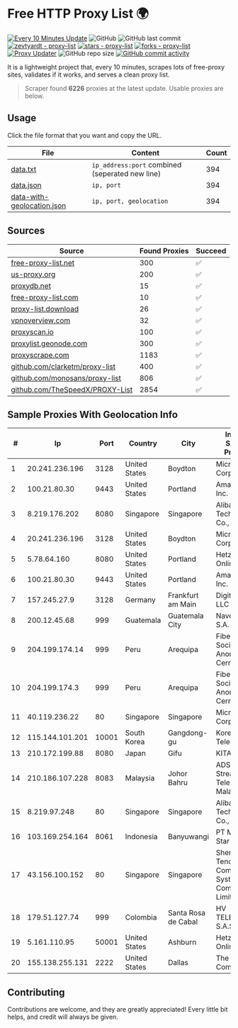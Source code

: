 
# Free HTTP Proxy List 🌍

[![Every 10 Minutes Update](https://github.com/mertguvencli/http-proxy-list/actions/workflows/main.yml/badge.svg?branch=main)](https://github.com/mertguvencli/http-proxy-list/actions/workflows/main.yml)
![GitHub](https://img.shields.io/github/license/mertguvencli/http-proxy-list)
![GitHub last commit](https://img.shields.io/github/last-commit/mertguvencli/http-proxy-list)
[![zevtyardt - proxy-list](https://img.shields.io/static/v1?label=zevtyardt&message=proxy-list&color=blue&logo=github)](https://github.com/zevtyardt/proxy-list "Go to GitHub repo")
[![stars - proxy-list](https://img.shields.io/github/stars/zevtyardt/proxy-list?style=social)](https://github.com/zevtyardt/proxy-list)
[![forks - proxy-list](https://img.shields.io/github/forks/zevtyardt/proxy-list?style=social)](https://github.com/zevtyardt/proxy-list)
[![Proxy Updater](https://github.com/zevtyardt/proxy-list/workflows/Proxy%20Updater/badge.svg)](https://github.com/zevtyardt/proxy-list/actions?query=workflow:"Proxy+Updater")
![GitHub repo size](https://img.shields.io/github/repo-size/zevtyardt/proxy-list)
[![GitHub commit activity](https://img.shields.io/github/commit-activity/m/zevtyardt/proxy-list?logo=commits)](https://github.com/zevtyardt/proxy-list/commits/main)

It is a lightweight project that, every 10 minutes, scrapes lots of free-proxy sites, validates if it works, and serves a clean proxy list.

> Scraper found **6226** proxies at the latest update. Usable proxies are below.

## Usage

Click the file format that you want and copy the URL.

|File|Content|Count|
|----|-------|-----|
|[data.txt](https://raw.githubusercontent.com/mertguvencli/http-proxy-list/main/proxy-list/data.txt)|`ip_address:port` combined (seperated new line)|394|
|[data.json](https://raw.githubusercontent.com/mertguvencli/http-proxy-list/main/proxy-list/data.json)|`ip, port`|394|
|[data-with-geolocation.json](https://raw.githubusercontent.com/mertguvencli/http-proxy-list/main/proxy-list/data-with-geolocation.json)|`ip, port, geolocation`|394|

## Sources

|Source|Found Proxies|Succeed|
|------|-------------|-------|
|[free-proxy-list.net](https://free-proxy-list.net)|300|✅|
|[us-proxy.org](https://www.us-proxy.org)|200|✅|
|[proxydb.net](http://proxydb.net)|15|✅|
|[free-proxy-list.com](https://free-proxy-list.com/?page=&port=&type%5B%5D=http&type%5B%5D=https&up_time=0&search=Search)|10|✅|
|[proxy-list.download](https://www.proxy-list.download/HTTP)|26|✅|
|[vpnoverview.com](https://vpnoverview.com/privacy/anonymous-browsing/free-proxy-servers)|32|✅|
|[proxyscan.io](https://www.proxyscan.io)|100|✅|
|[proxylist.geonode.com](https://proxylist.geonode.com/api/proxy-list?limit=300&page=1&sort_by=lastChecked&sort_type=desc&protocols=http,https)|300|✅|
|[proxyscrape.com](https://api.proxyscrape.com/v2/?request=displayproxies&protocol=http&timeout=10000&country=all&ssl=all&anonymity=all)|1183|✅|
|[github.com/clarketm/proxy-list](https://raw.githubusercontent.com/clarketm/proxy-list/master/proxy-list-raw.txt)|400|✅|
|[github.com/monosans/proxy-list](https://raw.githubusercontent.com/monosans/proxy-list/main/proxies/http.txt)|806|✅|
|[github.com/TheSpeedX/PROXY-List](https://raw.githubusercontent.com/TheSpeedX/PROXY-List/master/http.txt)|2854|✅|


## Sample Proxies With Geolocation Info

|#|Ip|Port|Country|City|Internet Service Provider|
|-|--|----|-------|----|-------------------------|
|1|20.241.236.196|3128|United States|Boydton|Microsoft Corporation|
|2|100.21.80.30|9443|United States|Portland|Amazon.com, Inc.|
|3|8.219.176.202|8080|Singapore|Singapore|Alibaba (US) Technology Co., Ltd.|
|4|20.241.236.196|3128|United States|Boydton|Microsoft Corporation|
|5|5.78.64.160|8080|United States|Portland|Hetzner Online GmbH|
|6|100.21.80.30|9443|United States|Portland|Amazon.com, Inc.|
|7|157.245.27.9|3128|Germany|Frankfurt am Main|DigitalOcean, LLC|
|8|200.12.45.68|999|Guatemala|Guatemala City|Navega.com S.A.|
|9|204.199.174.14|999|Peru|Arequipa|Fiberred Sociedad Anonima Cerrada|
|10|204.199.174.3|999|Peru|Arequipa|Fiberred Sociedad Anonima Cerrada|
|11|40.119.236.22|80|Singapore|Singapore|Microsoft Corporation|
|12|115.144.101.201|10001|South Korea|Gangdong-gu|Korea Telecom|
|13|210.172.199.88|8080|Japan|Gifu|KITAGATA|
|14|210.186.107.228|8083|Malaysia|Johor Bahru|ADSL Streamyx Telekom Malaysia|
|15|8.219.97.248|80|Singapore|Singapore|Alibaba (US) Technology Co., Ltd.|
|16|103.169.254.164|8061|Indonesia|Banyuwangi|PT Master Star Network|
|17|43.156.100.152|80|Singapore|Singapore|Shenzhen Tencent Computer Systems Company Limited|
|18|179.51.127.74|999|Colombia|Santa Rosa de Cabal|HV TELEVISION S.A.S|
|19|5.161.110.95|50001|United States|Ashburn|Hetzner Online GmbH|
|20|155.138.255.131|2222|United States|Dallas|The Constant Company|



## Contributing

Contributions are welcome, and they are greatly appreciated! Every
little bit helps, and credit will always be given.

